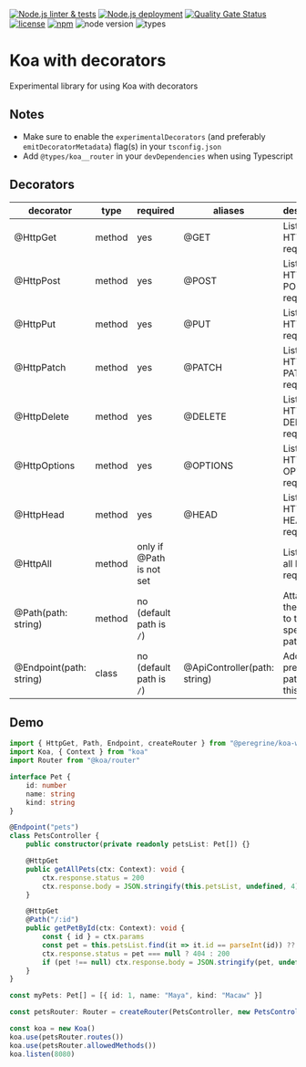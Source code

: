 [![Node.js linter & tests](https://github.com/Marc-JB/KoaWithDecorators/workflows/Node.js%20linter%20&%20tests/badge.svg)](https://github.com/Marc-JB/KoaWithDecorators/actions)
[![Node.js deployment](https://github.com/Marc-JB/KoaWithDecorators/workflows/Node.js%20deployment/badge.svg)](https://github.com/Marc-JB/KoaWithDecorators/actions)
[![Quality Gate Status](https://sonarcloud.io/api/project_badges/measure?project=Marc-JB_KoaWithDecorators&metric=alert_status)](https://sonarcloud.io/dashboard?id=Marc-JB_KoaWithDecorators)
[![license](https://badgen.net/github/license/Marc-JB/KoaWithDecorators?color=cyan)](https://github.com/Marc-JB/KoaWithDecorators/blob/main/LICENSE)
[![npm](https://badgen.net/badge/icon/npm?icon=npm&color=cyan&label)](https://www.npmjs.com/package/@peregrine/koa-with-decorators)
![node version](https://badgen.net/npm/node/@peregrine/koa-with-decorators)
![types](https://badgen.net/npm/types/@peregrine/koa-with-decorators?icon=typescript)
# Koa with decorators
Experimental library for using Koa with decorators

## Notes
* Make sure to enable the `experimentalDecorators` (and preferably `emitDecoratorMetadata`) flag(s) in your `tsconfig.json`
* Add `@types/koa__router` in your `devDependencies` when using Typescript

## Decorators
decorator | type | required | aliases | description
--- | --- | --- | --- | ---
@HttpGet | method | yes | @GET | Listen for HTTP GET requests
@HttpPost | method | yes | @POST | Listen for HTTP POST requests
@HttpPut | method | yes | @PUT | Listen for HTTP PUT requests
@HttpPatch | method | yes | @PATCH | Listen for HTTP PATCH requests
@HttpDelete | method | yes | @DELETE | Listen for HTTP DELETE requests
@HttpOptions | method | yes | @OPTIONS | Listen for HTTP OPTIONS requests
@HttpHead | method | yes | @HEAD | Listen for HTTP HEAD requests
@HttpAll | method | only if @Path is not set |  | Listen for all HTTP requests
@Path(path: string) | method | no (default path is `/`) |  | Attaches the method to the specified path
@Endpoint(path: string) | class | no (default path is `/`) | @ApiController(path: string) | Adds a prefix to all paths in this method

## Demo
```TypeScript
import { HttpGet, Path, Endpoint, createRouter } from "@peregrine/koa-with-decorators"
import Koa, { Context } from "koa"
import Router from "@koa/router"

interface Pet {
    id: number
    name: string
    kind: string
}

@Endpoint("pets")
class PetsController {
    public constructor(private readonly petsList: Pet[]) {}

    @HttpGet
    public getAllPets(ctx: Context): void {
        ctx.response.status = 200
        ctx.response.body = JSON.stringify(this.petsList, undefined, 4)
    }

    @HttpGet
    @Path("/:id")
    public getPetById(ctx: Context): void {
        const { id } = ctx.params
        const pet = this.petsList.find(it => it.id == parseInt(id)) ?? null
        ctx.response.status = pet === null ? 404 : 200
        if (pet !== null) ctx.response.body = JSON.stringify(pet, undefined, 4)
    }
}

const myPets: Pet[] = [{ id: 1, name: "Maya", kind: "Macaw" }]

const petsRouter: Router = createRouter(PetsController, new PetsController(myPets))

const koa = new Koa()
koa.use(petsRouter.routes())
koa.use(petsRouter.allowedMethods())
koa.listen(8080)
```
